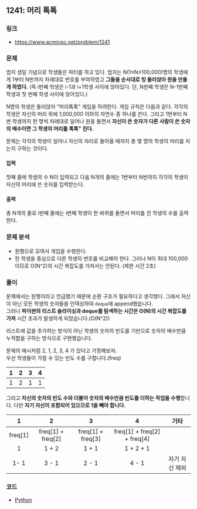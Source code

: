 ## 1241: 머리 톡톡

### 링크

- https://www.acmicpc.net/problem/1241

### 문제

엄지 생일 기념으로 학생들은 파티를 하고 있다. 엄지는 N(1≤N≤100,000)명의 학생에게 1부터 N번까지 차례대로 번호를 부여하였고 **그들을 순서대로 빙 둘러앉아 원을 만들게 하였다.** (즉 i번째 학생은 i-1과 i+1학생 사이에 앉아있다. 단, N번째 학생은 N-1번째 학생과 첫 번째 학생 사이에 앉아있다.)

N명의 학생은 둘러앉아 "머리톡톡" 게임을 하려한다. 게임 규칙은 다음과 같다. 각각의 학생은 자신의 머리 위에 1,000,000 이하의 자연수 중 하나를 쓴다. 그리고 1번부터 N번 학생까지 한 명씩 차례대로 일어나 원을 돌면서 **자신이 쓴 숫자가 다른 사람이 쓴 숫자의 배수이면 그 학생의 머리를 톡톡" 친다.**

문제는 각각의 학생이 일어나 자신의 자리로 돌아올 때까지 총 몇 명의 학생의 머리를 치는지 구하는 것이다.

#### 입력

첫째 줄에 학생의 수 N이 입력되고 다음 N개의 줄에는 1번부터 N번까지 각각의 학생이 자신의 머리에 쓴 숫자를 입력받는다.

#### 출력

총 N개의 줄로 i번째 줄에는 i번째 학생이 한 바퀴를 돌면서 머리를 친 학생의 수를 출력한다.

### 문제 분석

- 원형으로 모여서 게임을 수행한다.
- 한 학생을 중심으로 다른 학생의 번호를 비교해야 한다. 그러나 N이 최대 100,000이므로 O(N^2)의 시간 복잡도를 가져서는 안된다. (제한 시간 2초)

### 풀이

문제에서는 원형이라고 언급했기 때문에 순환 구조가 필요하다고 생각했다. 그래서 자신이 아닌 모든 학생의 숫자들을 인덱싱하여 `deque`에 append했습니다.  
그러나 **파이썬의 리스트 슬라이싱과 deque를 탐색하는 시간은 O(N)의 시간 복잡도를 가져** 시간 초과가 발생하게 되었습니다.(O(N^2))

리스트에 값을 추가하는 방식이 아닌 학생의 숫자의 빈도를 기반으로 숫자의 배수만큼 누적합을 구하는 방식으로 구현했습니다.

문제의 예시처럼 2, 1, 2, 3, 4 가 있다고 가정해보자.  
우선 학생들이 가질 수 있는 빈도 수를 구합니다.(freq)

|  1  |  2  |  3  |  4  |
| :-: | :-: | :-: | :-: |
|  1  |  2  |  1  |  1  |

그리고 **자신의 숫자의 빈도 수와 더불어 숫자의 배수만큼 빈도를 더하는 작업을 수행**합니다. 다만 **자기 자신이 포함되어 있으므로 1을 빼야 합니다.**

|    1    |         2         |         3         |              4              |      기타      |
| :-----: | :---------------: | :---------------: | :-------------------------: | :------------: |
| freq[1] | freq[1] + freq[2] | freq[1] + freq[3] | freq[1] + freq[2] + freq[4] |                |
|    1    |       1 + 2       |       1 + 1       |          1 + 2 + 1          |                |
|  1- 1   |       3 - 1       |       2 - 1       |            4 - 1            | 자기 자신 제외 |

### 코드

- [Python](./1241.py)
